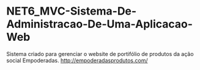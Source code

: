 # NET6_MVC-Sistema-De-Administracao-De-Uma-Aplicacao-Web
Sistema criado para gerenciar o website de portifólio de produtos da ação social Empoderadas.
http://empoderadasprodutos.com/
